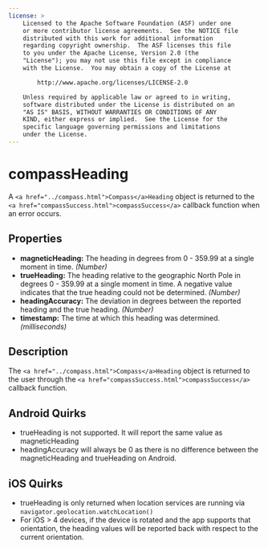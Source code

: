 ```yaml
---
license: >
    Licensed to the Apache Software Foundation (ASF) under one
    or more contributor license agreements.  See the NOTICE file
    distributed with this work for additional information
    regarding copyright ownership.  The ASF licenses this file
    to you under the Apache License, Version 2.0 (the
    "License"); you may not use this file except in compliance
    with the License.  You may obtain a copy of the License at

        http://www.apache.org/licenses/LICENSE-2.0

    Unless required by applicable law or agreed to in writing,
    software distributed under the License is distributed on an
    "AS IS" BASIS, WITHOUT WARRANTIES OR CONDITIONS OF ANY
    KIND, either express or implied.  See the License for the
    specific language governing permissions and limitations
    under the License.
---
```


compassHeading
==========

A `<a href="../compass.html">Compass</a>Heading` object is returned to the `<a href="compassSuccess.html">compassSuccess</a>` callback function when an error occurs.

Properties
----------
- __magneticHeading:__ The heading in degrees from 0 - 359.99 at a single moment in time. _(Number)_
- __trueHeading:__ The heading relative to the geographic North Pole in degrees 0 - 359.99 at a single moment in time. A negative value indicates that the true heading could not be determined.  _(Number)_
- __headingAccuracy:__ The deviation in degrees between the reported heading and the true heading. _(Number)_
- __timestamp:__ The time at which this heading was determined.  _(milliseconds)_

Description
-----------

The `<a href="../compass.html">Compass</a>Heading` object is returned to the user through the `<a href="compassSuccess.html">compassSuccess</a>` callback function.

Android Quirks
--------------
- trueHeading is not supported. It will report the same value as magneticHeading
- headingAccuracy will always be 0 as there is no difference between the magneticHeading and trueHeading on Android.

iOS Quirks
----------

- trueHeading is only returned when location services are running via `navigator.geolocation.watchLocation()`
- For iOS > 4 devices, if the device is rotated and the app supports that orientation, the heading values will be reported 
back with respect to the current orientation. 

